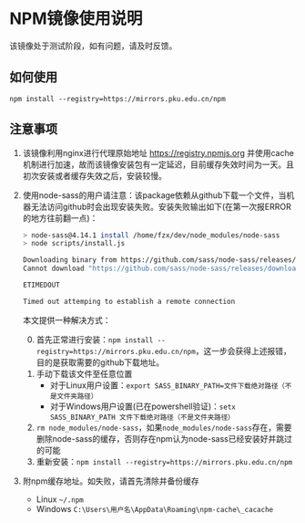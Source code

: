 # NPM镜像使用说明
该镜像处于测试阶段，如有问题，请及时反馈。

## 如何使用
``npm install --registry=https://mirrors.pku.edu.cn/npm``


## 注意事项
1. 该镜像利用nginx进行代理原始地址 https://registry.npmjs.org 并使用cache机制进行加速，故而该镜像安装包有一定延迟，目前缓存失效时间为一天。且初次安装或者缓存失效之后，安装较慢。
2. 使用node-sass的用户请注意：该package依赖从github下载一个文件，当机器无法访问github时会出现安装失败。安装失败输出如下(在第一次报ERROR的地方往前翻一点)：
    ``` bash
    > node-sass@4.14.1 install /home/fzx/dev/node_modules/node-sass
    > node scripts/install.js

    Downloading binary from https://github.com/sass/node-sass/releases/download/v4.14.1/linux-x64-48_binding.node 
    Cannot download "https://github.com/sass/node-sass/releases/download/v4.14.1/linux-x64-48_binding.node": # 注意：该地址每个人不一定一样，故而请实测自己的地址

    ETIMEDOUT

    Timed out attemping to establish a remote connection
    ```
    本文提供一种解决方式：

    0. 首先正常进行安装：``npm install --registry=https://mirrors.pku.edu.cn/npm``，这一步会获得上述报错，目的是获取需要的github下载地址。
    1. 手动下载该文件至任意位置
        - 对于Linux用户设置：``export SASS_BINARY_PATH=文件下载绝对路径（不是文件夹路径）``
        - 对于Windows用户设置(已在powershell验证)：``setx SASS_BINARY_PATH 文件下载绝对路径（不是文件夹路径）``
    2. ``rm node_modules/node-sass``，如果``node_modules/node-sass``存在，需要删除node-sass的缓存，否则存在npm认为node-sass已经安装好并跳过的可能
    3. 重新安装：``npm install --registry=https://mirrors.pku.edu.cn/npm``
3. 附npm缓存地址。如失败，请首先清除并备份缓存
    - Linux ``~/.npm``
    - Windows ``C:\Users\用户名\AppData\Roaming\npm-cache\_cacache``
